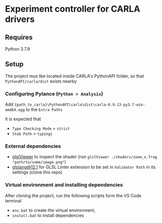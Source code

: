 # Experiment controller for CARLA drivers

## Requires

Python 3.7.9

## Setup

The project mus tbe located inside CARLA's PythonAPI folder, so that `PythonAPI/carla/dist` exists nearby

### Configuring Pylance (`Python > Analysis`)

Add `{path_to_carla}\PythonAPI\carla\dist\carla-0.9.13-py3.7-win-amd64.egg` to the `Extra Paths`

It is expected that
- `Type Checking Mode` = `strict`
- `Stub Path` = `typings`

### External dependencies

- [glslViewer](https://github.com/patriciogonzalezvivo/glslViewer) to inspect the shader (run `glslViewer ./shaders/zoom_x.frag "path/to/some/image.png"`)
- [glslang@12.1](https://github.com/KhronosGroup/glslang) for GLSL Linter extension to be set in `Validator Path` in its settings (clone this repo)

### Virtual environment and installing dependencies

After cloning the project, run the following scripts form the VS Code terminal
 - `env.bat` to create the virtual environment,
 - `install.bat` to install dependencies
